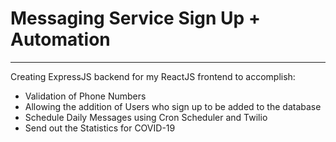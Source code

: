 # Messaging Service Sign Up + Automation
------------------------------------------------------------------------------
Creating ExpressJS backend for my ReactJS frontend to accomplish:
* Validation of Phone Numbers
* Allowing the addition of Users who sign up to be added to the database
* Schedule Daily Messages using Cron Scheduler and Twilio
* Send out the Statistics for COVID-19
